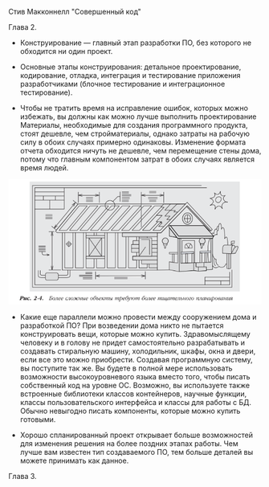 Стив Макконнелл "Совершенный код"


Глава 2.

 - Конструирование — главный этап разработки ПО, без которого не обходится ни один проект.

 - Основные этапы конструирования: детальное проектирование, кодирование,
   отладка, интеграция и тестирование приложения разработчиками (блочное тестирование и интеграционное тестирование).
 
 - Чтобы не тратить время на исправление ошибок, которых можно избежать, вы должны как можно лучше выполнить проектирование 
   Материалы, необходимые для создания программного продукта, стоят дешевле, чем стройматериалы, однако затраты на рабочую силу в обоих случаях примерно одинаковы. Изменение формата отчета
   обходится ничуть не дешевле, чем перемещение стены дома, потому что главным компонентом затрат в обоих случаях является время людей. 
 
 ![alt text](images/1.png)
 
 - Какие еще параллели можно провести между сооружением дома и разработкой ПО? При возведении дома никто не пытается конструировать вещи, которые можно
   купить. Здравомыслящему человеку и в голову не придет самостоятельно разрабатывать и создавать стиральную машину, холодильник, шкафы, окна и двери, если
   все это можно приобрести. Создавая программную систему, вы поступите так же. Вы будете в полной мере использовать возможности высокоуровневого языка
   вместо того, чтобы писать собственный код на уровне ОС. Возможно, вы используете также встроенные библиотеки классов контейнеров, научные функции, классы пользовательского интерфейса и классы для работы с БД. Обычно невыгодно
   писать компоненты, которые можно купить готовыми.
   
 - Хорошо спланированный проект открывает больше возможностей для
   изменения решения на более поздних этапах работы. Чем лучше вам известен тип создаваемого ПО, тем больше деталей вы можете принимать как данное. 
   
Глава 3.
   
   